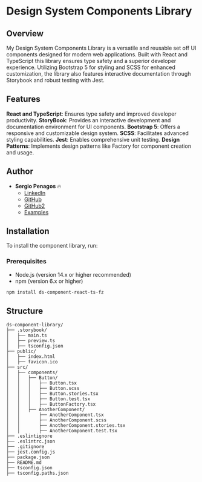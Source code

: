 # Design System Components Library 

## Overview

My Design System Components Library is a versatile and reusable set off UI components designed for modern web applications. Built with React and TypeScript this library ensures type safety and a superior developer experience. Utilizing Bootstrap 5 for styling and SCSS for enhanced customization, the library also features interactive documentation through Storybook and robust testing with Jest.

## Features

**React and TypeScript**: Ensures type safety and improved developer productivity.
**StoryBook**: Provides an interactive development and documentation environment for UI components.
**Bootstrap 5**: Offers a responsive and customizable design system.
**SCSS**: Facilitates advanced styling capabilities.
**Jest**: Enables comprehensive unit testing.
**Design Patterns**: Implements design patterns like Factory for component creation and usage.

## Author

- **Sergio Penagos** 🔥
  - [LinkedIn](https://www.linkedin.com/in/analyst-sergio-penagos)
  - [GitHub](https://github.com/gioudi)
  - [GitHub2](https://github.com/SergioVass)
  - [Examples](https://www.youtube.com/@JormunganDev)




## Installation
To install the component library, run:

### Prerequisites
- Node.js (version 14.x or higher recommended)
- npm (version 6.x or higher)

```sh
npm install ds-component-react-ts-fz
``` 
## Structure
```
ds-component-library/
├── .storybook/
│   ├── main.ts
│   ├── preview.ts
│   ├── tsconfig.json
├── public/
│   ├── index.html
│   ├── favicon.ico
├── src/
│   ├── components/
│   │   ├── Button/
│   │   │   ├── Button.tsx
│   │   │   ├── Button.scss
│   │   │   ├── Button.stories.tsx
│   │   │   ├── Button.test.tsx
│   │   │   ├── ButtonFactory.tsx
│   │   ├── AnotherComponent/
│   │       ├── AnotherComponent.tsx
│   │       ├── AnotherComponent.scss
│   │       ├── AnotherComponent.stories.tsx
│   │       ├── AnotherComponent.test.tsx
├── .eslintignore
├── .eslintrc.json
├── .gitignore
├── jest.config.js
├── package.json
├── README.md
├── tsconfig.json
├── tsconfig.paths.json

```
